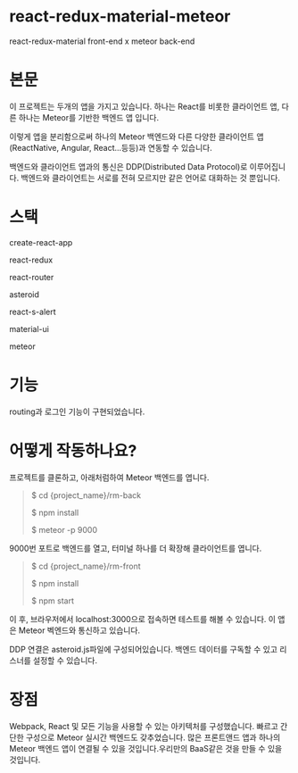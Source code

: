 # react-redux-material-meteor
react-redux-material front-end x meteor back-end

# 본문 

이 프로젝트는 두개의 앱을 가지고 있습니다. 하나는 React를 비롯한 클라이언트 앱, 다른 하나는 Meteor를 기반한 백엔드 앱 입니다.

이렇게 앱을 분리함으로써 하나의 Meteor 백엔드와 다른 다양한 클라이언트 앱(ReactNative, Angular, React...등등)과 연동할 수 있습니다.

백엔드와 클라이언트 앱과의 통신은 DDP(Distributed Data Protocol)로 이루어집니다. 백엔드와 클라이언트는 서로를 전혀 모르지만 같은 언어로 대화하는 것 뿐입니다.

# 스택

create-react-app

react-redux

react-router

asteroid

react-s-alert

material-ui

meteor


# 기능

routing과 로그인 기능이 구현되었습니다.

# 어떻게 작동하나요?
프로젝트를 클론하고, 아래처럼하여 Meteor 백엔드를 엽니다.

>$ cd {project_name}/rm-back
>
>$ npm install
>
>$ meteor -p 9000

9000번 포트로 백엔드를 열고, 터미널 하나를 더 확장해 클라이언트를 엽니다.

>$ cd {project_name}/rm-front
>
>$ npm install
>
>$ npm start

이 후, 브라우저에서 localhost:3000으로 접속하면 테스트를 해볼 수 있습니다. 이 앱은 Meteor 벡엔드와 통신하고 있습니다.

DDP 연결은 asteroid.js파일에 구성되어있습니다. 백엔드 데이터를 구독할 수 있고 리스너를 설정할 수 있습니다.

# 장점

Webpack, React 및 모든 기능을 사용할 수 있는 아키텍처를 구성했습니다. 빠르고 간단한 구성으로 Meteor 실시간 백엔드도 갖추었습니다.
많은 프론트앤드 앱과 하나의 Meteor 백엔드 앱이 연결될 수 있을 것입니다.우리만의 BaaS같은 것을 만들 수 있을 것입니다.
